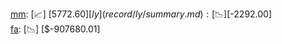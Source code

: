 [mm](record/mm/summary.md): [📈] [$5772.60]  
[ly](record/ly/summary.md): [📉] [$-2292.00]  
[fa](record/fa/summary.md): [📉] [$-907680.01]  
